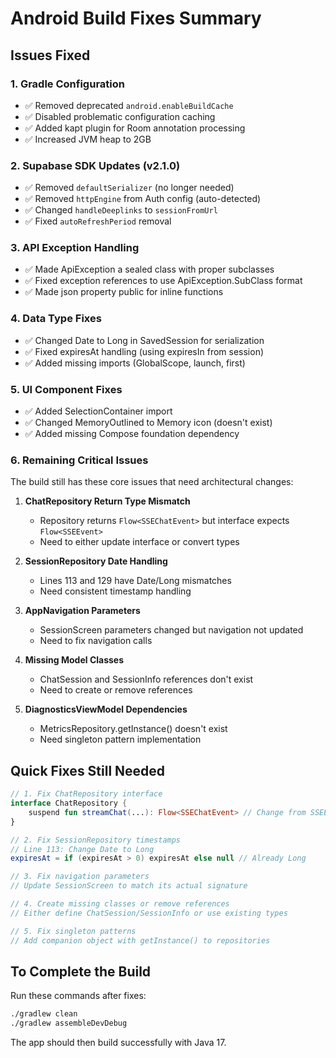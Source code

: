 # Android Build Fixes Summary

## Issues Fixed

### 1. Gradle Configuration
- ✅ Removed deprecated `android.enableBuildCache`
- ✅ Disabled problematic configuration caching
- ✅ Added kapt plugin for Room annotation processing
- ✅ Increased JVM heap to 2GB

### 2. Supabase SDK Updates (v2.1.0)
- ✅ Removed `defaultSerializer` (no longer needed)
- ✅ Removed `httpEngine` from Auth config (auto-detected)
- ✅ Changed `handleDeeplinks` to `sessionFromUrl`
- ✅ Fixed `autoRefreshPeriod` removal

### 3. API Exception Handling
- ✅ Made ApiException a sealed class with proper subclasses
- ✅ Fixed exception references to use ApiException.SubClass format
- ✅ Made json property public for inline functions

### 4. Data Type Fixes
- ✅ Changed Date to Long in SavedSession for serialization
- ✅ Fixed expiresAt handling (using expiresIn from session)
- ✅ Added missing imports (GlobalScope, launch, first)

### 5. UI Component Fixes
- ✅ Added SelectionContainer import
- ✅ Changed MemoryOutlined to Memory icon (doesn't exist)
- ✅ Added missing Compose foundation dependency

### 6. Remaining Critical Issues

The build still has these core issues that need architectural changes:

1. **ChatRepository Return Type Mismatch**
   - Repository returns `Flow<SSEChatEvent>` but interface expects `Flow<SSEEvent>`
   - Need to either update interface or convert types

2. **SessionRepository Date Handling**
   - Lines 113 and 129 have Date/Long mismatches
   - Need consistent timestamp handling

3. **AppNavigation Parameters**
   - SessionScreen parameters changed but navigation not updated
   - Need to fix navigation calls

4. **Missing Model Classes**
   - ChatSession and SessionInfo references don't exist
   - Need to create or remove references

5. **DiagnosticsViewModel Dependencies**
   - MetricsRepository.getInstance() doesn't exist
   - Need singleton pattern implementation

## Quick Fixes Still Needed

```kotlin
// 1. Fix ChatRepository interface
interface ChatRepository {
    suspend fun streamChat(...): Flow<SSEChatEvent> // Change from SSEEvent
}

// 2. Fix SessionRepository timestamps
// Line 113: Change Date to Long
expiresAt = if (expiresAt > 0) expiresAt else null // Already Long

// 3. Fix navigation parameters
// Update SessionScreen to match its actual signature

// 4. Create missing classes or remove references
// Either define ChatSession/SessionInfo or use existing types

// 5. Fix singleton patterns
// Add companion object with getInstance() to repositories
```

## To Complete the Build

Run these commands after fixes:
```bash
./gradlew clean
./gradlew assembleDevDebug
```

The app should then build successfully with Java 17.